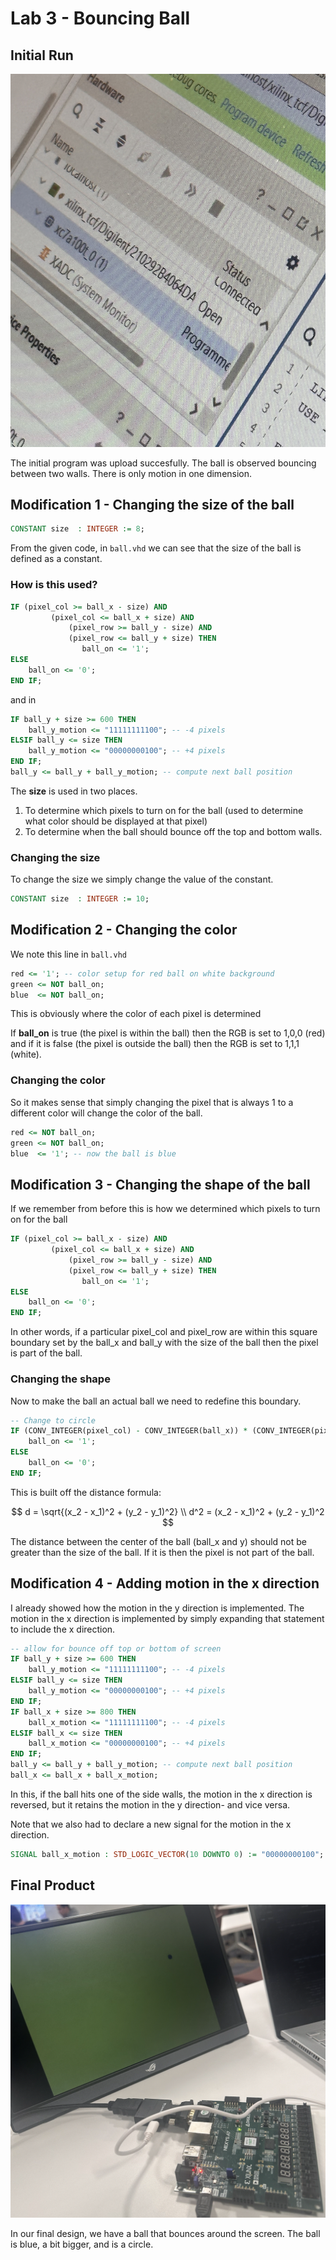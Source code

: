 # Lab 3 - Bouncing Ball

## Initial Run

![Sucess](Media/Success.png)

The initial program was upload succesfully. The ball is observed bouncing between two walls. There is only motion in one dimension.

## Modification 1 - Changing the size of the ball

```vhdl
CONSTANT size  : INTEGER := 8;
```

From the given code, in `ball.vhd` we can see that the size of the ball is defined as a constant.

### How is this used?

```vhdl
IF (pixel_col >= ball_x - size) AND
		 (pixel_col <= ball_x + size) AND
			 (pixel_row >= ball_y - size) AND
			 (pixel_row <= ball_y + size) THEN
				ball_on <= '1';
ELSE
	ball_on <= '0';
END IF;
```

and in

```vhdl
IF ball_y + size >= 600 THEN
	ball_y_motion <= "11111111100"; -- -4 pixels
ELSIF ball_y <= size THEN
	ball_y_motion <= "00000000100"; -- +4 pixels
END IF;
ball_y <= ball_y + ball_y_motion; -- compute next ball position
```

The **size** is used in two places.

1. To determine which pixels to turn on for the ball (used to determine what color should be displayed at that pixel)
2. To determine when the ball should bounce off the top and bottom walls.

### Changing the size

To change the size we simply change the value of the constant.

```vhdl
CONSTANT size  : INTEGER := 10;
```

## Modification 2 - Changing the color

We note this line in `ball.vhd`

```vhdl
red <= '1'; -- color setup for red ball on white background
green <= NOT ball_on;
blue  <= NOT ball_on;
```

This is obviously where the color of each pixel is determined

If **ball_on** is true (the pixel is within the ball) then the RGB is set to 1,0,0 (red) and if it is false (the pixel is outside the ball) then the RGB is set to 1,1,1 (white).

### Changing the color

So it makes sense that simply changing the pixel that is always 1 to a different color will change the color of the ball.

```vhdl
red <= NOT ball_on;
green <= NOT ball_on;
blue  <= '1'; -- now the ball is blue
```

## Modification 3 - Changing the shape of the ball

If we remember from before this is how we determined which pixels to turn on for the ball

```vhdl
IF (pixel_col >= ball_x - size) AND
		 (pixel_col <= ball_x + size) AND
			 (pixel_row >= ball_y - size) AND
			 (pixel_row <= ball_y + size) THEN
				ball_on <= '1';
ELSE
	ball_on <= '0';
END IF;
```

In other words, if a particular pixel_col and pixel_row are within this square boundary set by the ball_x and ball_y with the size of the ball then the pixel is part of the ball.

### Changing the shape

Now to make the ball an actual ball we need to redefine this boundary.

```vhdl
-- Change to circle
IF (CONV_INTEGER(pixel_col) - CONV_INTEGER(ball_x)) * (CONV_INTEGER(pixel_col) - CONV_INTEGER(ball_x)) + (CONV_INTEGER(pixel_row) - CONV_INTEGER(ball_y)) * (CONV_INTEGER(pixel_row) - CONV_INTEGER(ball_y)) <= size * size THEN
	ball_on <= '1';
ELSE
	ball_on <= '0';
END IF;
```

This is built off the distance formula:

$$
d = \sqrt{(x_2 - x_1)^2 + (y_2 - y_1)^2} \\
d^2 = (x_2 - x_1)^2 + (y_2 - y_1)^2
$$

The distance between the center of the ball (ball_x and y) should not be greater than the size of the ball. If it is then the pixel is not part of the ball.

## Modification 4 - Adding motion in the x direction

I already showed how the motion in the y direction is implemented. The motion in the x direction is implemented by simply expanding that statement to include the x direction.

```vhdl
-- allow for bounce off top or bottom of screen
IF ball_y + size >= 600 THEN
	ball_y_motion <= "11111111100"; -- -4 pixels
ELSIF ball_y <= size THEN
	ball_y_motion <= "00000000100"; -- +4 pixels
END IF;
IF ball_x + size >= 800 THEN
	ball_x_motion <= "11111111100"; -- -4 pixels
ELSIF ball_x <= size THEN
	ball_x_motion <= "00000000100"; -- +4 pixels
END IF;
ball_y <= ball_y + ball_y_motion; -- compute next ball position
ball_x <= ball_x + ball_x_motion;
```

In this, if the ball hits one of the side walls, the motion in the x direction is reversed, but it retains the motion in the y direction- and vice versa.

Note that we also had to declare a new signal for the motion in the x direction.

```vhdl
SIGNAL ball_x_motion : STD_LOGIC_VECTOR(10 DOWNTO 0) := "00000000100";
```

## Final Product

![BouncingBall](Media/BouncingBall.png)

In our final design, we have a ball that bounces around the screen. The ball is blue, a bit bigger, and is a circle.
